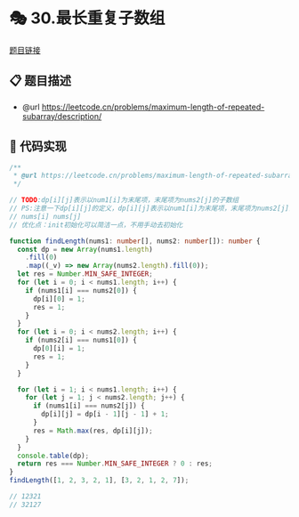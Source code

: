 # 🎭 30.最长重复子数组

[题目链接](https://leetcode.cn/problems/maximum-length-of-repeated-subarray/description/)

## 📋 题目描述
* @url https://leetcode.cn/problems/maximum-length-of-repeated-subarray/description/

## 📑 代码实现
```typescript
/**
 * @url https://leetcode.cn/problems/maximum-length-of-repeated-subarray/description/
 */

// TODO:dp[i][j]表示以num1[i]为末尾项，末尾项为nums2[j]的子数组
// PS:注意一下dp[i][j]的定义，dp[i][j]表示以num1[i]为末尾项，末尾项为nums2[j]的子数组
// nums[i] nums[j]
// 优化点：init初始化可以简洁一点，不用手动去初始化

function findLength(nums1: number[], nums2: number[]): number {
  const dp = new Array(nums1.length)
    .fill(0)
    .map((_v) => new Array(nums2.length).fill(0));
  let res = Number.MIN_SAFE_INTEGER;
  for (let i = 0; i < nums1.length; i++) {
    if (nums1[i] === nums2[0]) {
      dp[i][0] = 1;
      res = 1;
    }
  }
  for (let i = 0; i < nums2.length; i++) {
    if (nums2[i] === nums1[0]) {
      dp[0][i] = 1;
      res = 1;
    }
  }

  for (let i = 1; i < nums1.length; i++) {
    for (let j = 1; j < nums2.length; j++) {
      if (nums1[i] === nums2[j]) {
        dp[i][j] = dp[i - 1][j - 1] + 1;
      }
      res = Math.max(res, dp[i][j]);
    }
  }
  console.table(dp);
  return res === Number.MIN_SAFE_INTEGER ? 0 : res;
}
findLength([1, 2, 3, 2, 1], [3, 2, 1, 2, 7]);

// 12321
// 32127

```
